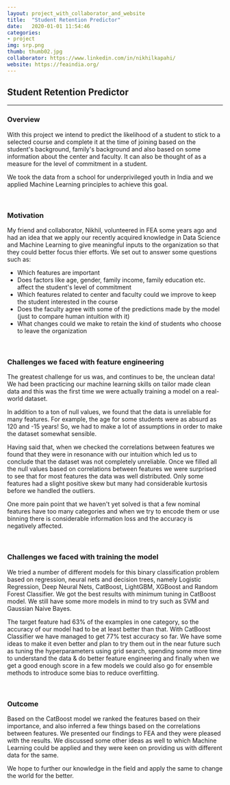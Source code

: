 ```yaml
---
layout: project_with_collaborator_and_website
title:  "Student Retention Predictor"
date:   2020-01-01 11:54:46
categories:
- project
img: srp.png
thumb: thumb02.jpg
collaborator: https://www.linkedin.com/in/nikhilkapahi/
website: https://feaindia.org/
---
```

## Student Retention Predictor
------------

### Overview
With this project we intend to predict the likelihood of a student to stick to a selected course and complete it at the time of joining based on the student's background, family's background and also based on some information about the center and faculty. It can also be thought of as a measure for the level of commitment in a student.

We took the data from a school for underprivileged youth in India and we applied Machine Learning principles to achieve this goal.

<br>

### Motivation
My friend and collaborator, Nikhil, volunteered in FEA some years ago and had an idea that we apply our recently acquired knowledge in Data Science and Machine Learning to give meaningful inputs to the organization so that they could better focus thier efforts. We set out to answer some questions such as:
* Which features are important
* Does factors like age, gender, family income, family education etc. affect the student's level of commitment
* Which features related to center and faculty could we improve to keep the student interested in the course
* Does the faculty agree with some of the predictions made by the model (just to compare human intuition with it)
* What changes could we make to retain the kind of students who choose to leave the organization

<br>

### Challenges we faced with feature engineering
The greatest challenge for us was, and continues to be, the unclean data! We had been practicing our machine learning skills on tailor made clean data and this was the first time we were actually training a model on a real-world dataset.

In addition to a ton of null values, we found that the data is unreliable for many features. For example, the age for some students were as absurd as 120 and -15 years! So, we had to make a lot of assumptions in order to make the dataset somewhat sensible.

Having said that, when we checked the correlations between features we found that they were in resonance with our intuition which led us to conclude that the dataset was not completely unreliable. Once we filled all the null values based on correlations between features we were surprised to see that for most features the data was well distributed. Only some features had a slight positive skew but many had considerable kurtosis before we handled the outliers.

One more pain point that we haven't yet solved is that a few nominal features have too many categories and when we try to encode them or use binning there is considerable information loss and the accuracy is negatively affected.

<br>

### Challenges we faced with training the model
We tried a number of different models for this binary classification problem based on regression, neural nets and decision trees, namely Logistic Regression, Deep Neural Nets, CatBoost, LightGBM, XGBoost and Random Forest Classifier. We got the best results with minimum tuning in CatBoost model. We still have some more models in mind to try such as SVM and Gaussian Naive Bayes.

The target feature had 63% of the examples in one category, so the accuracy of our model had to be at least better than that. With CatBoost Classifier we have managed to get 77% test accuracy so far. We have some ideas to make it even better and plan to try them out in the near future such as tuning the hyperparameters using grid search, spending some more time to understand the data & do better feature engineering and finally when we get a good enough score in a few models we could also go for ensemble methods to introduce some bias to reduce overfitting.

<br>

### Outcome
Based on the CatBoost model we ranked the features based on their importance, and also inferred a few things based on the correlations between features. We presented our findings to FEA and they were pleased with the results. We discussed some other ideas as well to which Machine Learning could be applied and they were keen on providing us with different data for the same.

We hope to further our knowledge in the field and apply the same to change the world for the better.